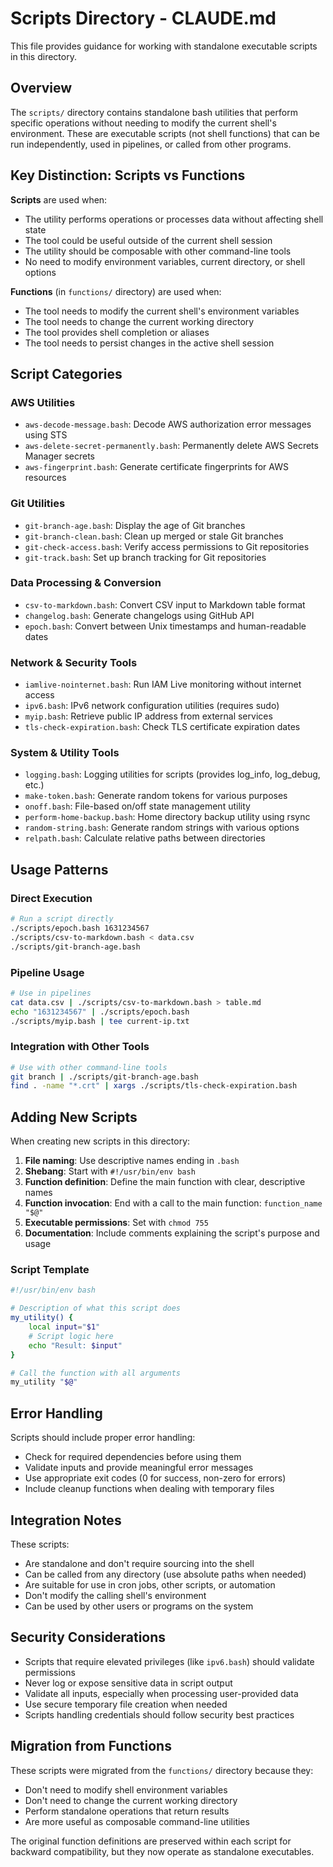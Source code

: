 # Scripts Directory - CLAUDE.md

This file provides guidance for working with standalone executable scripts in this directory.

## Overview

The `scripts/` directory contains standalone bash utilities that perform specific operations without needing to modify the current shell's environment. These are executable scripts (not shell functions) that can be run independently, used in pipelines, or called from other programs.

## Key Distinction: Scripts vs Functions

**Scripts** are used when:
- The utility performs operations or processes data without affecting shell state
- The tool could be useful outside of the current shell session
- The utility should be composable with other command-line tools
- No need to modify environment variables, current directory, or shell options

**Functions** (in `functions/` directory) are used when:
- The tool needs to modify the current shell's environment variables
- The tool needs to change the current working directory
- The tool provides shell completion or aliases
- The tool needs to persist changes in the active shell session

## Script Categories

### AWS Utilities
- `aws-decode-message.bash`: Decode AWS authorization error messages using STS
- `aws-delete-secret-permanently.bash`: Permanently delete AWS Secrets Manager secrets
- `aws-fingerprint.bash`: Generate certificate fingerprints for AWS resources

### Git Utilities
- `git-branch-age.bash`: Display the age of Git branches
- `git-branch-clean.bash`: Clean up merged or stale Git branches  
- `git-check-access.bash`: Verify access permissions to Git repositories
- `git-track.bash`: Set up branch tracking for Git repositories

### Data Processing & Conversion
- `csv-to-markdown.bash`: Convert CSV input to Markdown table format
- `changelog.bash`: Generate changelogs using GitHub API
- `epoch.bash`: Convert between Unix timestamps and human-readable dates

### Network & Security Tools
- `iamlive-nointernet.bash`: Run IAM Live monitoring without internet access
- `ipv6.bash`: IPv6 network configuration utilities (requires sudo)
- `myip.bash`: Retrieve public IP address from external services
- `tls-check-expiration.bash`: Check TLS certificate expiration dates

### System & Utility Tools
- `logging.bash`: Logging utilities for scripts (provides log_info, log_debug, etc.)
- `make-token.bash`: Generate random tokens for various purposes
- `onoff.bash`: File-based on/off state management utility
- `perform-home-backup.bash`: Home directory backup utility using rsync
- `random-string.bash`: Generate random strings with various options
- `relpath.bash`: Calculate relative paths between directories

## Usage Patterns

### Direct Execution
```bash
# Run a script directly
./scripts/epoch.bash 1631234567
./scripts/csv-to-markdown.bash < data.csv
./scripts/git-branch-age.bash
```

### Pipeline Usage
```bash
# Use in pipelines
cat data.csv | ./scripts/csv-to-markdown.bash > table.md
echo "1631234567" | ./scripts/epoch.bash
./scripts/myip.bash | tee current-ip.txt
```

### Integration with Other Tools
```bash
# Use with other command-line tools
git branch | ./scripts/git-branch-age.bash
find . -name "*.crt" | xargs ./scripts/tls-check-expiration.bash
```

## Adding New Scripts

When creating new scripts in this directory:

1. **File naming**: Use descriptive names ending in `.bash`
2. **Shebang**: Start with `#!/usr/bin/env bash`
3. **Function definition**: Define the main function with clear, descriptive names
4. **Function invocation**: End with a call to the main function: `function_name "$@"`
5. **Executable permissions**: Set with `chmod 755`
6. **Documentation**: Include comments explaining the script's purpose and usage

### Script Template
```bash
#!/usr/bin/env bash

# Description of what this script does
my_utility() {
    local input="$1"
    # Script logic here
    echo "Result: $input"
}

# Call the function with all arguments
my_utility "$@"
```

## Error Handling

Scripts should include proper error handling:
- Check for required dependencies before using them
- Validate inputs and provide meaningful error messages
- Use appropriate exit codes (0 for success, non-zero for errors)
- Include cleanup functions when dealing with temporary files

## Integration Notes

These scripts:
- Are standalone and don't require sourcing into the shell
- Can be called from any directory (use absolute paths when needed)
- Are suitable for use in cron jobs, other scripts, or automation
- Don't modify the calling shell's environment
- Can be used by other users or programs on the system

## Security Considerations

- Scripts that require elevated privileges (like `ipv6.bash`) should validate permissions
- Never log or expose sensitive data in script output
- Validate all inputs, especially when processing user-provided data
- Use secure temporary file creation when needed
- Scripts handling credentials should follow security best practices

## Migration from Functions

These scripts were migrated from the `functions/` directory because they:
- Don't need to modify shell environment variables
- Don't need to change the current working directory
- Perform standalone operations that return results
- Are more useful as composable command-line utilities

The original function definitions are preserved within each script for backward compatibility, but they now operate as standalone executables.